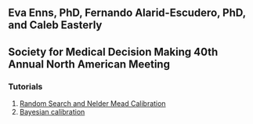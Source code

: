 ## Eva Enns, PhD, Fernando Alarid-Escudero, PhD, and Caleb Easterly
## Society for Medical Decision Making 40th Annual North American Meeting

### Tutorials

1. [Random Search and Nelder Mead Calibration](tutorials/random_search_nelder_mead_3state.html)
3. [Bayesian calibration](tutorials/imis_3state.html)